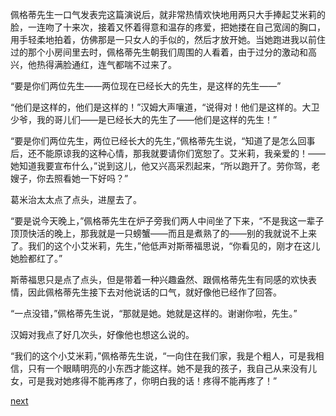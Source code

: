 
佩格蒂先生一口气发表完这篇演说后，就非常热情欢快地用两只大手捧起艾米莉的脸，一连吻了十来次，接着又怀着得意和温存的疼爱，把她搂在自己宽阔的胸口，用手轻柔地拍着，仿佛那是一只女人的手似的，然后才放开她。当她跑进我以前住过的那个小房间里去时，佩格蒂先生朝我们周围的人看着，由于过分的激动和高兴，他热得满脸通红，连气都喘不过来了。

“要是你们两位先生——两位现在已经长大的先生，是这样的先生——”

“他们是这样的，他们是这样的！”汉姆大声嚷道，“说得对！他们是这样的。大卫少爷，我的哥儿们——是已经长大的先生了——他们是这样的先生！”

“要是你们两位先生，两位已经长大的先生，”佩格蒂先生说，“知道了是怎么回事后，还不能原谅我的这种心情，那我就要请你们宽恕了。艾米莉，我亲爱的！——她知道我要宣布什么，”说到这儿，他又兴高采烈起来，“所以跑开了。劳你驾，老嫂子，你去照看她一下好吗？”

葛米治太太点了点头，进屋去了。

“要是说今天晚上，”佩格蒂先生在炉子旁我们两人中间坐了下来，“不是我这一辈子顶顶快活的晚上，那我就是一只螃蟹——而且是煮熟了的——别的我就说不上来了。我们的这个小艾米莉，先生，”他低声对斯蒂福思说，“你看见的，刚才在这儿她脸都红了。”

斯蒂福思只是点了点头，但是带着一种兴趣盎然、跟佩格蒂先生有同感的欢快表情，因此佩格蒂先生接下去对他说话的口气，就好像他已经作了回答。

“一点没错，”佩格蒂先生说，“那就是她。她就是这样的。谢谢你啦，先生。”

汉姆对我点了好几次头，好像他也想这么说的。

“我们的这个小艾米莉，”佩格蒂先生说，“一向住在我们家，我是个粗人，可是我相信，只有一个眼睛明亮的小东西才能这样。她不是我的孩子，我自己从来没有儿女，可是我对她疼得不能再疼了，你明白我的话！疼得不能再疼了！”

[next](page282.md)